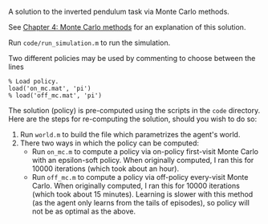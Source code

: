 A solution to the inverted pendulum task via Monte Carlo methods.

See [Chapter 4: Monte Carlo methods](writeup/4-mc.pdf) for an explanation of this solution.

Run `code/run_simulation.m` to run the simulation.

Two different policies may be used by commenting to choose between the lines

```
% Load policy.
load('on_mc.mat', 'pi')
% load('off_mc.mat', 'pi')
```

The solution (policy) is pre-computed using the scripts in the `code` directory. Here are the steps for re-computing the solution, should you wish to do so:

1. Run `world.m` to build the file which parametrizes the agent's world.
2. There two ways in which the policy can be computed:
    - Run `on_mc.m` to compute a policy via on-policy first-visit Monte Carlo with an epsilon-soft policy. When originally computed, I ran this for 10000 iterations (which took about an hour).
    - Run `off_mc.m` to compute a policy via off-policy every-visit Monte Carlo. When originally computed, I ran this for 10000 iterations (which took about 15 minutes). Learning is slower with this method (as the agent only learns from the tails of episodes), so policy will not be as optimal as the above.

